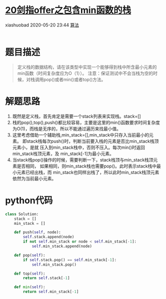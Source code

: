 <div class="blog-article">
    <h1><a href="p.html?p=\算法\20剑指offer之包含min函数的栈" class="title">20剑指offer之包含min函数的栈</a></h1>
    <span class="author">xiashuobad</span>
    <span class="time">2020-05-20 23:44</span>
    <span><a href="tags.html?t=算法" class="tag">算法</a></span>
    </div>
<br/>

# 题目描述
> 定义栈的数据结构，请在该类型中实现一个能够得到栈中所含最小元素的min函数（时间复杂度应为O（1））。
注意：保证测试中不会当栈为空的时候，对栈调用pop()或者min()或者top()方法。

# 解题思路
1. 既然是定义栈，首先肯定是需要一个stack列表来实现栈。stack=[]
2. 栈的pop(),top(),push()都比较容易，主要是这里的min()函数要求时间复杂度
为O(1)，而栈是无序的，所以不能通过遍历来找最小值。
3. 这里考虑借助一个辅助栈,min_stack=[],min_stack中只存入当前最小的元素。
即stack栈每次push()时，判断当前要入栈的元素是否比min_stack栈顶元素小，是就
压入到min_stack栈中，否则不压入。每次min()时返回min_stack栈顶元素，及
min_stack[-1]为最小元素。
4. 当stack栈pop()操作的时候，需要判断一下，stack栈顶与min_stack栈顶元素是否相同，
如果相同，则min_stack栈也需要pop()。此时表示stack栈中最小元素已经出栈，而
min_stack也同样出栈了，所以此时min_stack栈顶元素依然为当前最小元素。

# python代码
```python
class Solution:
    stack = []
    min_stack = []

    def push(self, node):
        self.stack.append(node)
        if not self.min_stack or node < self.min_stack[-1]:
            self.min_stack.append(node)

    def pop(self):
        if self.stack.pop() == self.min_stack[-1]:
            self.min_stack.pop()

    def top(self):
        return self.stack[-1]

    def min(self):
        return self.min_stack[-1]
```